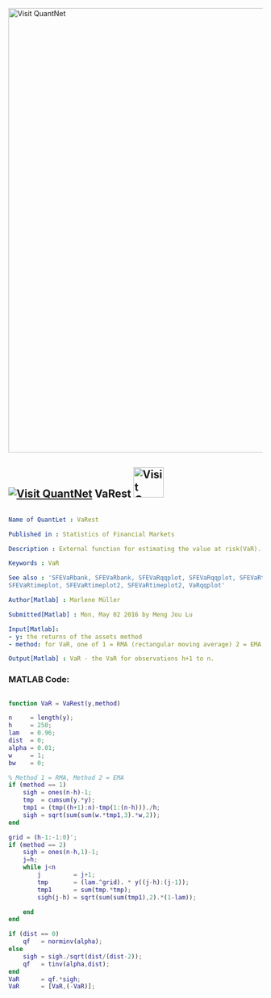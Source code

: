 
[<img src="https://github.com/QuantLet/Styleguide-and-FAQ/blob/master/pictures/banner.png" width="880" alt="Visit QuantNet">](http://quantlet.de/index.php?p=info)

## [<img src="https://github.com/QuantLet/Styleguide-and-Validation-procedure/blob/master/pictures/qloqo.png" alt="Visit QuantNet">](http://quantlet.de/) **VaRest** [<img src="https://github.com/QuantLet/Styleguide-and-Validation-procedure/blob/master/pictures/QN2.png" width="60" alt="Visit QuantNet 2.0">](http://quantlet.de/d3/ia)

```yaml

Name of QuantLet : VaRest

Published in : Statistics of Financial Markets

Description : External function for estimating the value at risk(VaR).

Keywords : VaR

See also : 'SFEVaRbank, SFEVaRbank, SFEVaRqqplot, SFEVaRqqplot, SFEVaRtimeplot, SFEVaRtimeplot,
SFEVaRtimeplot, SFEVaRtimeplot2, SFEVaRtimeplot2, VaRqqplot'

Author[Matlab] : Marlene Müller

Submitted[Matlab] : Mon, May 02 2016 by Meng Jou Lu

Input[Matlab]: 
- y: the returns of the assets method
- method: for VaR, one of 1 = RMA (rectangular moving average) 2 = EMA (exponential moving average)

Output[Matlab] : VaR - the VaR for observations h+1 to n.

```


### MATLAB Code:
```matlab

function VaR = VaRest(y,method)

n     = length(y);
h     = 250;
lam   = 0.96;
dist  = 0;
alpha = 0.01;
w     = 1;
bw    = 0;

% Method 1 = RMA, Method 2 = EMA
if (method == 1)
    sigh = ones(n-h)-1;
    tmp  = cumsum(y.*y);
    tmp1 = (tmp((h+1):n)-tmp(1:(n-h)))./h;
    sigh = sqrt(sum(sum(w.*tmp1,3).*w,2));
end

grid = (h-1:-1:0)';
if (method == 2)
    sigh = ones(n-h,1)-1;
    j=h;
    while j<n
        j         = j+1;
        tmp       = (lam.^grid). * y((j-h):(j-1));
        tmp1      = sum(tmp.*tmp);
        sigh(j-h) = sqrt(sum(sum(tmp1),2).*(1-lam));

    end
end

if (dist == 0)
    qf   = norminv(alpha);
else
    sigh = sigh./sqrt(dist/(dist-2));
    qf   = tinv(alpha,dist);
end
VaR      = qf.*sigh;
VaR      = [VaR,(-VaR)];

```
